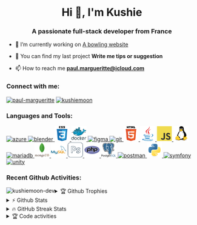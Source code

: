 <h1 align="center">Hi 👋, I'm Kushie</h1>
<h3 align="center">A passionate full-stack developer from France</h3>


- 🔭 I’m currently working on [A bowling website](https://kushiemoon-dev.github.io/base_html_868/)
  
- 🤝 You can find my last project **Write me tips or suggestion**

- 📫 How to reach me **paul.margueritte@icloud.com**

<h3 align="left">Connect with me:</h3>
<p align="left">
<a href="https://linkedin.com/in/paul-margueritte" target="blank"><img align="center" src="https://raw.githubusercontent.com/rahuldkjain/github-profile-readme-generator/master/src/images/icons/Social/linked-in-alt.svg" alt="paul-margueritte" height="30" width="40" /></a>
<a href="https://discord.gg/kushiemoon" target="blank"><img align="center" src="https://raw.githubusercontent.com/rahuldkjain/github-profile-readme-generator/master/src/images/icons/Social/discord.svg" alt="kushiemoon" height="30" width="40" /></a>
</p>

<h3 align="left">Languages and Tools:</h3>
<p align="left"> <a href="https://azure.microsoft.com/en-in/" target="_blank" rel="noreferrer"> <img src="https://www.vectorlogo.zone/logos/microsoft_azure/microsoft_azure-icon.svg" alt="azure" width="40" height="40"/> </a> <a href="https://www.blender.org/" target="_blank" rel="noreferrer"> <img src="https://download.blender.org/branding/community/blender_community_badge_white.svg" alt="blender" width="40" height="40"/> </a> <a href="https://www.w3schools.com/css/" target="_blank" rel="noreferrer"> <img src="https://raw.githubusercontent.com/devicons/devicon/master/icons/css3/css3-original-wordmark.svg" alt="css3" width="40" height="40"/> </a> <a href="https://www.docker.com/" target="_blank" rel="noreferrer"> <img src="https://raw.githubusercontent.com/devicons/devicon/master/icons/docker/docker-original-wordmark.svg" alt="docker" width="40" height="40"/> </a> <a href="https://www.figma.com/" target="_blank" rel="noreferrer"> <img src="https://www.vectorlogo.zone/logos/figma/figma-icon.svg" alt="figma" width="40" height="40"/> </a> <a href="https://git-scm.com/" target="_blank" rel="noreferrer"> <img src="https://www.vectorlogo.zone/logos/git-scm/git-scm-icon.svg" alt="git" width="40" height="40"/> </a> <a href="https://www.w3.org/html/" target="_blank" rel="noreferrer"> <img src="https://raw.githubusercontent.com/devicons/devicon/master/icons/html5/html5-original-wordmark.svg" alt="html5" width="40" height="40"/> </a> <a href="https://www.java.com" target="_blank" rel="noreferrer"> <img src="https://raw.githubusercontent.com/devicons/devicon/master/icons/java/java-original.svg" alt="java" width="40" height="40"/> </a> <a href="https://developer.mozilla.org/en-US/docs/Web/JavaScript" target="_blank" rel="noreferrer"> <img src="https://raw.githubusercontent.com/devicons/devicon/master/icons/javascript/javascript-original.svg" alt="javascript" width="40" height="40"/> </a> <a href="https://www.linux.org/" target="_blank" rel="noreferrer"> <img src="https://raw.githubusercontent.com/devicons/devicon/master/icons/linux/linux-original.svg" alt="linux" width="40" height="40"/> </a> <a href="https://mariadb.org/" target="_blank" rel="noreferrer"> <img src="https://www.vectorlogo.zone/logos/mariadb/mariadb-icon.svg" alt="mariadb" width="40" height="40"/> </a> <a href="https://www.mongodb.com/" target="_blank" rel="noreferrer"> <img src="https://raw.githubusercontent.com/devicons/devicon/master/icons/mongodb/mongodb-original-wordmark.svg" alt="mongodb" width="40" height="40"/> </a> <a href="https://www.mysql.com/" target="_blank" rel="noreferrer"> <img src="https://raw.githubusercontent.com/devicons/devicon/master/icons/mysql/mysql-original-wordmark.svg" alt="mysql" width="40" height="40"/> </a> <a href="https://www.photoshop.com/en" target="_blank" rel="noreferrer"> <img src="https://raw.githubusercontent.com/devicons/devicon/master/icons/photoshop/photoshop-line.svg" alt="photoshop" width="40" height="40"/> </a> <a href="https://www.php.net" target="_blank" rel="noreferrer"> <img src="https://raw.githubusercontent.com/devicons/devicon/master/icons/php/php-original.svg" alt="php" width="40" height="40"/> </a> <a href="https://www.postgresql.org" target="_blank" rel="noreferrer"> <img src="https://raw.githubusercontent.com/devicons/devicon/master/icons/postgresql/postgresql-original-wordmark.svg" alt="postgresql" width="40" height="40"/> </a> <a href="https://postman.com" target="_blank" rel="noreferrer"> <img src="https://www.vectorlogo.zone/logos/getpostman/getpostman-icon.svg" alt="postman" width="40" height="40"/> </a> <a href="https://www.python.org" target="_blank" rel="noreferrer"> <img src="https://raw.githubusercontent.com/devicons/devicon/master/icons/python/python-original.svg" alt="python" width="40" height="40"/> </a> <a href="https://symfony.com" target="_blank" rel="noreferrer"> <img src="https://symfony.com/logos/symfony_black_03.svg" alt="symfony" width="40" height="40"/> </a> <a href="https://unity.com/" target="_blank" rel="noreferrer"> <img src="https://www.vectorlogo.zone/logos/unity3d/unity3d-icon.svg" alt="unity" width="40" height="40"/> </a> </p>

<h3 align="left">Recent Github Activities:</h3>

<p><img align="left" src="https://github-readme-stats.vercel.app/api/top-langs?username=kushiemoon-dev&show_icons=true&theme=dark&locale=en&layout=compact" alt="kushiemoon-dev" /></p>


<details>
  <summary>🏆 Github Trophies</summary>
  <br>
      <p align="left"> <a href="https://github.com/ryo-ma/github-profile-trophy"><img src="https://github-profile-trophy.vercel.app/?username=kushiemoon-dev&theme=discord&column=4&margin-w=15&margin-h=15&no-bg=true" alt="paulmargueritte" /></a> </p>
</details>

<details>
  <summary>⚡ Github Stats</summary>
  <br>
    <p>&nbsp;<img align="center" src="https://github-readme-stats.vercel.app/api?username=kushiemoon-dev&show_icons=true&theme=dark&locale=en" alt="kushiemoon-dev" /></p>
</details>

<details>
  <summary>🔥 GitHub Streak Stats</summary>
  <br>
    <p><img align="center" src="https://github-readme-streak-stats.herokuapp.com/?user=kushiemoon-dev&theme=dark" alt="paulmargueritte" /></p>
</details>

<details>
  <summary>🏆 Code activities</summary>
  <br>
  
<!--START_SECTION:waka-->
![Code Time](http://img.shields.io/badge/Code%20Time-250%20hrs%2029%20mins-blue)

![Profile Views](http://img.shields.io/badge/Profile%20Views-0-blue)

**🐱 My GitHub Data** 

> 📦 57.4 kB Used in GitHub's Storage 
 > 
> 💼 Opted to Hire
 > 
> 📜 8 Public Repositories 
 > 
> 🔑 14 Private Repositories 
 > 
**I'm an Early 🐤** 

```text
🌞 Morning                329 commits         █████████░░░░░░░░░░░░░░░░   35.92 % 
🌆 Daytime                482 commits         █████████████░░░░░░░░░░░░   52.62 % 
🌃 Evening                93 commits          ███░░░░░░░░░░░░░░░░░░░░░░   10.15 % 
🌙 Night                  12 commits          ░░░░░░░░░░░░░░░░░░░░░░░░░   01.31 % 
```
📅 **I'm Most Productive on Tuesday** 

```text
Monday                   195 commits         █████░░░░░░░░░░░░░░░░░░░░   21.29 % 
Tuesday                  277 commits         ████████░░░░░░░░░░░░░░░░░   30.24 % 
Wednesday                108 commits         ███░░░░░░░░░░░░░░░░░░░░░░   11.79 % 
Thursday                 145 commits         ████░░░░░░░░░░░░░░░░░░░░░   15.83 % 
Friday                   91 commits          ██░░░░░░░░░░░░░░░░░░░░░░░   09.93 % 
Saturday                 70 commits          ██░░░░░░░░░░░░░░░░░░░░░░░   07.64 % 
Sunday                   30 commits          █░░░░░░░░░░░░░░░░░░░░░░░░   03.28 % 
```


📊 **This Week I Spent My Time On** 

```text
🕑︎ Time Zone: Europe/Paris

💬 Programming Languages: 
PHP                      11 hrs 50 mins      ███████████████░░░░░░░░░░   60.45 % 
Twig                     4 hrs 57 mins       ██████░░░░░░░░░░░░░░░░░░░   25.32 % 
JavaScript               52 mins             █░░░░░░░░░░░░░░░░░░░░░░░░   04.46 % 
Other                    42 mins             █░░░░░░░░░░░░░░░░░░░░░░░░   03.65 % 
JSON                     29 mins             █░░░░░░░░░░░░░░░░░░░░░░░░   02.51 % 

🔥 Editors: 
VS Code                  19 hrs 30 mins      █████████████████████████   99.60 % 
Unknown Editor           4 mins              ░░░░░░░░░░░░░░░░░░░░░░░░░   00.40 % 

🐱‍💻 Projects: 
868_dev                  19 hrs 29 mins      █████████████████████████   99.56 % 
site_web_868             4 mins              ░░░░░░░░░░░░░░░░░░░░░░░░░   00.37 % 
Unknown Project          0 secs              ░░░░░░░░░░░░░░░░░░░░░░░░░   00.07 % 

💻 Operating System: 
Linux                    19 hrs 34 mins      █████████████████████████   100.00 % 
```

**I Mostly Code in PHP** 

```text
PHP                      29 repos            ███████████░░░░░░░░░░░░░░   42.03 % 
HTML                     19 repos            ███████░░░░░░░░░░░░░░░░░░   27.54 % 
JavaScript               10 repos            ████░░░░░░░░░░░░░░░░░░░░░   14.49 % 
CSS                      8 repos             ███░░░░░░░░░░░░░░░░░░░░░░   11.59 % 
Shell                    1 repo              ░░░░░░░░░░░░░░░░░░░░░░░░░   01.45 % 
```




 Last Updated on 20/04/2025 18:46:39 UTC
<!--END_SECTION:waka-->
</a> </p>
</details>


